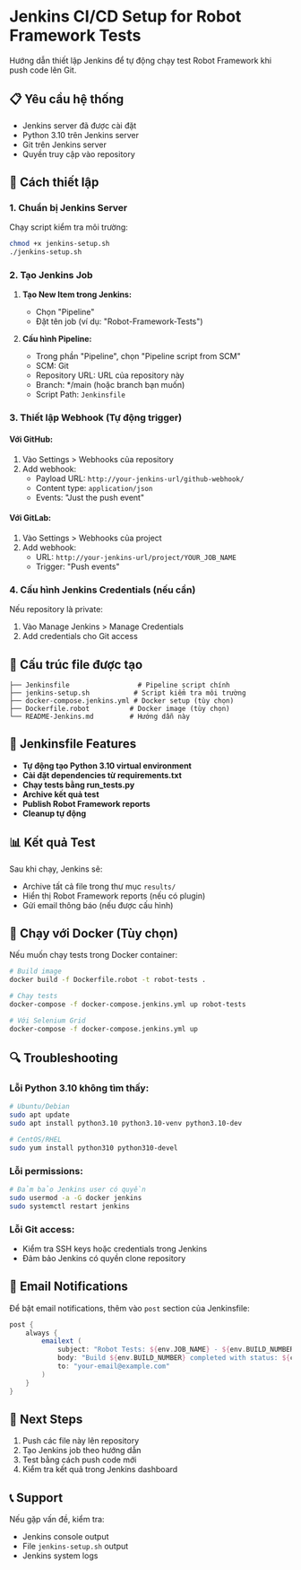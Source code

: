 # Jenkins CI/CD Setup for Robot Framework Tests

Hướng dẫn thiết lập Jenkins để tự động chạy test Robot Framework khi push code lên Git.

## 📋 Yêu cầu hệ thống

- Jenkins server đã được cài đặt
- Python 3.10 trên Jenkins server
- Git trên Jenkins server
- Quyền truy cập vào repository

## 🚀 Cách thiết lập

### 1. Chuẩn bị Jenkins Server

Chạy script kiểm tra môi trường:
```bash
chmod +x jenkins-setup.sh
./jenkins-setup.sh
```

### 2. Tạo Jenkins Job

1. **Tạo New Item trong Jenkins:**
   - Chọn "Pipeline"
   - Đặt tên job (ví dụ: "Robot-Framework-Tests")

2. **Cấu hình Pipeline:**
   - Trong phần "Pipeline", chọn "Pipeline script from SCM"
   - SCM: Git
   - Repository URL: URL của repository này
   - Branch: */main (hoặc branch bạn muốn)
   - Script Path: `Jenkinsfile`

### 3. Thiết lập Webhook (Tự động trigger)

#### Với GitHub:
1. Vào Settings > Webhooks của repository
2. Add webhook:
   - Payload URL: `http://your-jenkins-url/github-webhook/`
   - Content type: `application/json`
   - Events: "Just the push event"

#### Với GitLab:
1. Vào Settings > Webhooks của project
2. Add webhook:
   - URL: `http://your-jenkins-url/project/YOUR_JOB_NAME`
   - Trigger: "Push events"

### 4. Cấu hình Jenkins Credentials (nếu cần)

Nếu repository là private:
1. Vào Manage Jenkins > Manage Credentials
2. Add credentials cho Git access

## 📁 Cấu trúc file được tạo

```
├── Jenkinsfile                 # Pipeline script chính
├── jenkins-setup.sh           # Script kiểm tra môi trường
├── docker-compose.jenkins.yml # Docker setup (tùy chọn)
├── Dockerfile.robot          # Docker image (tùy chọn)
└── README-Jenkins.md         # Hướng dẫn này
```

## 🔧 Jenkinsfile Features

- **Tự động tạo Python 3.10 virtual environment**
- **Cài đặt dependencies từ requirements.txt**
- **Chạy tests bằng run_tests.py**
- **Archive kết quả test**
- **Publish Robot Framework reports**
- **Cleanup tự động**

## 📊 Kết quả Test

Sau khi chạy, Jenkins sẽ:
- Archive tất cả file trong thư mục `results/`
- Hiển thị Robot Framework reports (nếu có plugin)
- Gửi email thông báo (nếu được cấu hình)

## 🐳 Chạy với Docker (Tùy chọn)

Nếu muốn chạy tests trong Docker container:

```bash
# Build image
docker build -f Dockerfile.robot -t robot-tests .

# Chạy tests
docker-compose -f docker-compose.jenkins.yml up robot-tests

# Với Selenium Grid
docker-compose -f docker-compose.jenkins.yml up
```

## 🔍 Troubleshooting

### Lỗi Python 3.10 không tìm thấy:
```bash
# Ubuntu/Debian
sudo apt update
sudo apt install python3.10 python3.10-venv python3.10-dev

# CentOS/RHEL
sudo yum install python310 python310-devel
```

### Lỗi permissions:
```bash
# Đảm bảo Jenkins user có quyền
sudo usermod -a -G docker jenkins
sudo systemctl restart jenkins
```

### Lỗi Git access:
- Kiểm tra SSH keys hoặc credentials trong Jenkins
- Đảm bảo Jenkins có quyền clone repository

## 📧 Email Notifications

Để bật email notifications, thêm vào `post` section của Jenkinsfile:

```groovy
post {
    always {
        emailext (
            subject: "Robot Tests: ${env.JOB_NAME} - ${env.BUILD_NUMBER}",
            body: "Build ${env.BUILD_NUMBER} completed with status: ${currentBuild.result}",
            to: "your-email@example.com"
        )
    }
}
```

## 🎯 Next Steps

1. Push các file này lên repository
2. Tạo Jenkins job theo hướng dẫn
3. Test bằng cách push code mới
4. Kiểm tra kết quả trong Jenkins dashboard

## 📞 Support

Nếu gặp vấn đề, kiểm tra:
- Jenkins console output
- File `jenkins-setup.sh` output
- Jenkins system logs
